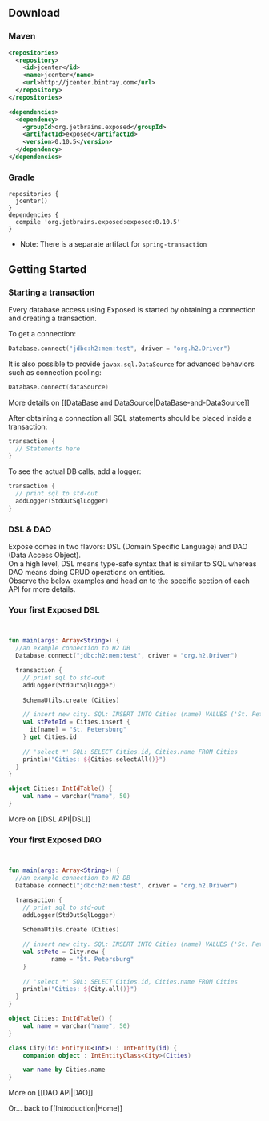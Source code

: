 ## Download

### Maven

```xml
<repositories>
  <repository>
    <id>jcenter</id>
    <name>jcenter</name>
    <url>http://jcenter.bintray.com</url>
  </repository>
</repositories>

<dependencies>
  <dependency>
    <groupId>org.jetbrains.exposed</groupId>
    <artifactId>exposed</artifactId>
    <version>0.10.5</version>
  </dependency>
</dependencies>

```

### Gradle

```
repositories {
  jcenter()
}
dependencies {
  compile 'org.jetbrains.exposed:exposed:0.10.5'
}
```

* Note: There is a separate artifact for `spring-transaction`

## Getting Started

### Starting a transaction

Every database access using Exposed is started by obtaining a connection and creating a transaction.  

To get a connection:

```kotlin
Database.connect("jdbc:h2:mem:test", driver = "org.h2.Driver")
```

It is also possible to provide `javax.sql.DataSource` for advanced behaviors such as connection pooling:
```kotlin
Database.connect(dataSource)
```

More details on [[DataBase and DataSource|DataBase-and-DataSource]]

After obtaining a connection all SQL statements should be placed inside a transaction:
```kotlin
transaction {
  // Statements here
}
```

To see the actual DB calls, add a logger:
```kotlin
transaction {
  // print sql to std-out
  addLogger(StdOutSqlLogger)
} 
```

### DSL & DAO 

Expose comes in two flavors: DSL (Domain Specific Language) and DAO (Data Access Object).  
On a high level, DSL means type-safe syntax that is similar to SQL whereas DAO means doing CRUD operations on entities.  
Observe the below examples and head on to the specific section of each API for more details.

### Your first Exposed DSL

```kotlin


fun main(args: Array<String>) {
  //an example connection to H2 DB  
  Database.connect("jdbc:h2:mem:test", driver = "org.h2.Driver")

  transaction {
    // print sql to std-out
    addLogger(StdOutSqlLogger)
    
    SchemaUtils.create (Cities)

    // insert new city. SQL: INSERT INTO Cities (name) VALUES ('St. Petersburg')
    val stPeteId = Cities.insert {
      it[name] = "St. Petersburg"
    } get Cities.id
    
    // 'select *' SQL: SELECT Cities.id, Cities.name FROM Cities
    println("Cities: ${Cities.selectAll()}")
  }
}

object Cities: IntIdTable() {
    val name = varchar("name", 50)
}

```
More on [[DSL API|DSL]]
### Your first Exposed DAO

```kotlin


fun main(args: Array<String>) {
  //an example connection to H2 DB  
  Database.connect("jdbc:h2:mem:test", driver = "org.h2.Driver")

  transaction {
    // print sql to std-out
    addLogger(StdOutSqlLogger)
    
    SchemaUtils.create (Cities)

    // insert new city. SQL: INSERT INTO Cities (name) VALUES ('St. Petersburg')
    val stPete = City.new {
            name = "St. Petersburg"
    }
    
    // 'select *' SQL: SELECT Cities.id, Cities.name FROM Cities
    println("Cities: ${City.all()}")
  }
}

object Cities: IntIdTable() {
    val name = varchar("name", 50)
}

class City(id: EntityID<Int>) : IntEntity(id) {
    companion object : IntEntityClass<City>(Cities)

    var name by Cities.name
}
```
More on [[DAO API|DAO]]

Or... back to [[Introduction|Home]]